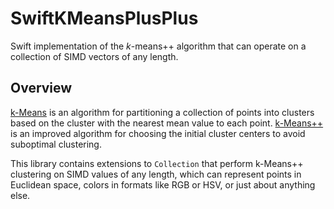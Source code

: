 # SwiftKMeansPlusPlus

Swift implementation of the *k*-means++ algorithm that can operate on a collection of SIMD vectors of any length.

## Overview

[k-Means](https://en.wikipedia.org/wiki/K-means) is an algorithm for partitioning a collection of points into clusters based on the cluster with the nearest mean value to each point. [k-Means++](https://en.wikipedia.org/wiki/K-means++) is an improved algorithm for choosing the initial cluster centers to avoid suboptimal clustering.
		  
This library contains extensions to `Collection` that perform k-Means++ clustering on SIMD values of any length, which can represent points in Euclidean space, colors in formats like RGB or HSV, or just about anything else.
